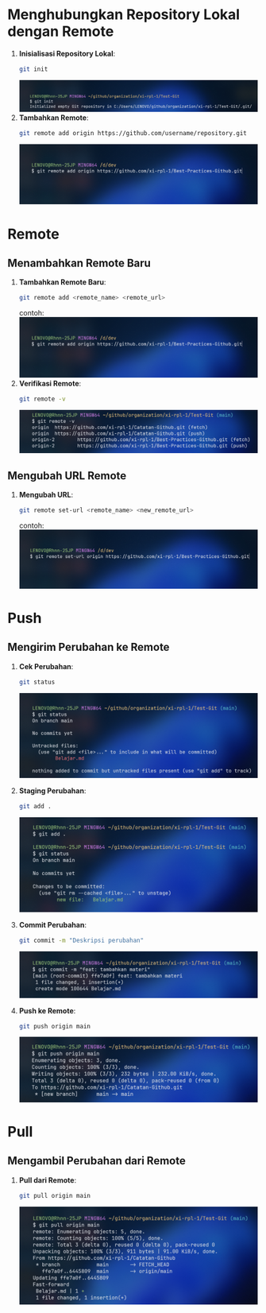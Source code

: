 # Menghubungkan Repository Lokal dengan Remote

1. **Inisialisasi Repository Lokal**:
   ```bash
   git init
   ```
   ![alt text](image-2.png)
2. **Tambahkan Remote**:
   ```bash
   git remote add origin https://github.com/username/repository.git
   ```
   ![alt text](assets/image.png)

# Remote

## Menambahkan Remote Baru

1. **Tambahkan Remote Baru**:
   ```bash
   git remote add <remote_name> <remote_url>
   ```
   contoh:
   ![alt text](assets/image.png)
2. **Verifikasi Remote**:
   ```bash
   git remote -v
   ```
   ![alt text](image-6.png)

## Mengubah URL Remote

1. **Mengubah URL**:
   ```bash
   git remote set-url <remote_name> <new_remote_url>
   ```
   contoh:
   ![alt text](assets/image-1.png)

# Push

## Mengirim Perubahan ke Remote

1. **Cek Perubahan**:
   ```bash
   git status
   ```
   ![alt text](image.png)
2. **Staging Perubahan**:
   ```bash
   git add .
   ```
   ![alt text](image-1.png)
3. **Commit Perubahan**:

   ```bash
   git commit -m "Deskripsi perubahan"
   ```

   ![alt text](image-3.png)

4. **Push ke Remote**:
   ```bash
   git push origin main
   ```
   ![alt text](image-4.png)

# Pull

## Mengambil Perubahan dari Remote

1. **Pull dari Remote**:
   ```bash
   git pull origin main
   ```
   ![alt text](image-5.png)
